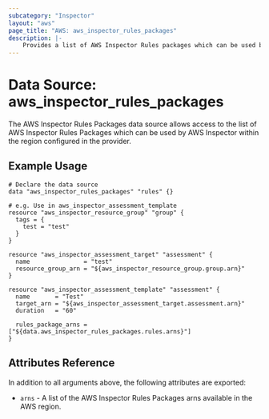 ```yaml
---
subcategory: "Inspector"
layout: "aws"
page_title: "AWS: aws_inspector_rules_packages"
description: |-
    Provides a list of AWS Inspector Rules packages which can be used by AWS Inspector.
---
```


# Data Source: aws_inspector_rules_packages

The AWS Inspector Rules Packages data source allows access to the list of AWS
Inspector Rules Packages which can be used by AWS Inspector within the region
configured in the provider.

## Example Usage

```hcl
# Declare the data source
data "aws_inspector_rules_packages" "rules" {}

# e.g. Use in aws_inspector_assessment_template
resource "aws_inspector_resource_group" "group" {
  tags = {
    test = "test"
  }
}

resource "aws_inspector_assessment_target" "assessment" {
  name               = "test"
  resource_group_arn = "${aws_inspector_resource_group.group.arn}"
}

resource "aws_inspector_assessment_template" "assessment" {
  name       = "Test"
  target_arn = "${aws_inspector_assessment_target.assessment.arn}"
  duration   = "60"

  rules_package_arns = ["${data.aws_inspector_rules_packages.rules.arns}"]
}
```

## Attributes Reference

In addition to all arguments above, the following attributes are exported:

* `arns` - A list of the AWS Inspector Rules Packages arns available in the AWS region.

